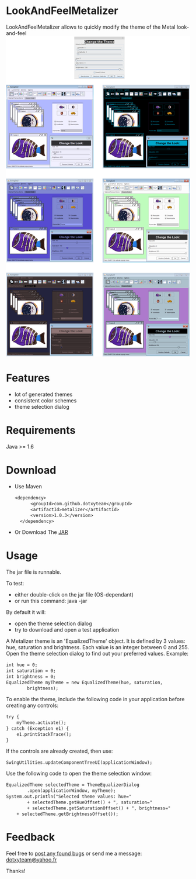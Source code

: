 LookAndFeelMetalizer
====================

LookAndFeelMetalizer allows to quickly modify the theme of the Metal look-and-feel
![alt text](https://raw.githubusercontent.com/dotxyteam/LookAndFeelMetalizer/master/screenshots/all.png)

Features
========

- lot of generated themes
- consistent color schemes
- theme selection dialog

Requirements
============

Java >= 1.6


Download
========

- Use Maven

    <pre><code>&lt;dependency&gt;
        &lt;groupId&gt;com.github.dotxyteam&lt;/groupId&gt;
        &lt;artifactId&gt;metalizer&lt;/artifactId&gt;
        &lt;version&gt;1.0.3&lt;/version&gt;
    &lt;/dependency&gt;</code></pre>
    
- Or Download The [JAR](https://github.com/dotxyteam/LookAndFeelMetalizer/releases)

Usage
=====

The jar file is runnable.

To test:
- either double-click on the jar file (OS-dependant)
- or run this command: java -jar <pecifyTheDownloadedJarFile>

By default it will:
- open the theme selection dialog
- try to download and open a test application

A Metalizer theme is an 'EqualizedTheme' object.
It is defined by 3 values: hue, saturation and brightness.
Each value is an integer between 0 and 255.
Open the theme selection dialog to find out your preferred values.
Example:

    int hue = 0;
    int saturation = 0;
    int brightness = 0;
    EqualizedTheme myTheme = new EqualizedTheme(hue, saturation,
            brightness);

To enable the theme, 
include the following code in your application
before creating any controls:

    try {
        myTheme.activate();
    } catch (Exception e1) {
        e1.printStackTrace();
    }

If the controls are already created, then use:

    SwingUtilities.updateComponentTreeUI(applicationWindow);
    
Use the following code to
open the theme selection window:

    EqualizedTheme selectedTheme = ThemeEqualizerDialog
            .open(applicationWindow, myTheme);
    System.out.println("Selected theme values: hue="
            + selectedTheme.getHueOffset() + ", saturation="
            + selectedTheme.getSaturationOffset() + ", brightness="
        + selectedTheme.getBrightnessOffset());


Feedback
========

Feel free to [post any found bugs](https://github.com/dotxyteam/LookAndFeelMetalizer/issues) or send me a message: dotxyteam@yahoo.fr

Thanks!
